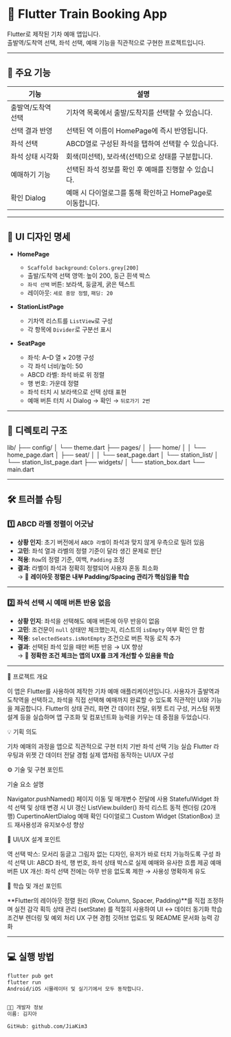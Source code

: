 # 🚆 Flutter Train Booking App

Flutter로 제작된 기차 예매 앱입니다.  
출발역/도착역 선택, 좌석 선택, 예매 기능을 직관적으로 구현한 프로젝트입니다.

---

## 📱 주요 기능

| 기능 | 설명 |
|------|------|
| 출발역/도착역 선택 | 기차역 목록에서 출발/도착지를 선택할 수 있습니다. |
| 선택 결과 반영 | 선택된 역 이름이 HomePage에 즉시 반영됩니다. |
| 좌석 선택 | ABCD열로 구성된 좌석을 탭하여 선택할 수 있습니다. |
| 좌석 상태 시각화 | 회색(미선택), 보라색(선택)으로 상태를 구분합니다. |
| 예매하기 기능 | 선택된 좌석 정보를 확인 후 예매를 진행할 수 있습니다. |
| 확인 Dialog | 예매 시 다이얼로그를 통해 확인하고 HomePage로 이동합니다. |

---

## 🎨 UI 디자인 명세

- **HomePage**
  - `Scaffold background`: `Colors.grey[200]`
  - 출발/도착역 선택 영역: 높이 200, 둥근 흰색 박스
  - `좌석 선택` 버튼: 보라색, 둥글게, 굵은 텍스트
  - 레이아웃: `세로 중앙 정렬`, `패딩: 20`

- **StationListPage**
  - 기차역 리스트를 `ListView`로 구성
  - 각 항목에 `Divider`로 구분선 표시

- **SeatPage**
  - 좌석: A–D 열 × 20행 구성
  - 각 좌석 너비/높이: 50
  - ABCD 라벨: 좌석 바로 위 정렬
  - 행 번호: 가운데 정렬
  - 좌석 터치 시 보라색으로 선택 상태 표현
  - 예매 버튼 터치 시 Dialog → 확인 → `뒤로가기 2번`

---

## 📂 디렉토리 구조

lib/
├── config/
│ └── theme.dart
├── pages/
│ ├── home/
│ │ └── home_page.dart
│ ├── seat/
│ │ └── seat_page.dart
│ └── station_list/
│ └── station_list_page.dart
├── widgets/
│ └── station_box.dart
└── main.dart



---

## 🛠 트러블 슈팅

### 1️⃣ ABCD 라벨 정렬이 어긋남

- **상황 인지**: 초기 버전에서 `ABCD 라벨`이 좌석과 맞지 않게 우측으로 밀려 있음  
- **고민**: 좌석 열과 라벨의 정렬 기준이 달라 생긴 문제로 판단  
- **적용**: `Row`의 정렬 기준, 여백, `Padding` 조정  
- **결과**: 라벨이 좌석과 정확히 정렬되어 사용자 혼동 최소화  
→ 📌 **레이아웃 정렬은 내부 Padding/Spacing 관리가 핵심임을 학습**

---

### 2️⃣ 좌석 선택 시 예매 버튼 반응 없음

- **상황 인지**: 좌석을 선택해도 예매 버튼에 아무 반응이 없음  
- **고민**: 조건문이 `null` 상태만 체크했는지, 리스트의 `isEmpty` 여부 확인 안 함  
- **적용**: `selectedSeats.isNotEmpty` 조건으로 버튼 작동 로직 추가  
- **결과**: 선택된 좌석 있을 때만 버튼 반응 → UX 향상  
→ 🧠 **정확한 조건 체크는 앱의 UX를 크게 개선할 수 있음을 학습**

---

📌 프로젝트 개요

이 앱은 Flutter를 사용하여 제작한 기차 예매 애플리케이션입니다.
사용자가 출발역과 도착역을 선택하고, 좌석을 직접 선택해 예매까지 완료할 수 있도록 직관적인 UI와 기능을 제공합니다.
Flutter의 상태 관리, 화면 간 데이터 전달, 위젯 트리 구성, 커스텀 위젯 설계 등을 실습하며 앱 구조화 및 컴포넌트화 능력을 키우는 데 중점을 두었습니다.

💡 기획 의도

기차 예매의 과정을 앱으로 직관적으로 구현
터치 기반 좌석 선택 기능 실습
Flutter 라우팅과 위젯 간 데이터 전달 경험
실제 앱처럼 동작하는 UI/UX 구성

⚙️ 기술 및 구현 포인트

기술 요소	설명

Navigator.pushNamed()	페이지 이동 및 매개변수 전달에 사용
StatefulWidget	좌석 선택 및 상태 변경 시 UI 갱신
ListView.builder()	좌석 리스트 동적 렌더링 (20개 행)
CupertinoAlertDialog	예매 확인 다이얼로그
Custom Widget (StationBox)	코드 재사용성과 유지보수성 향상

🎨 UI/UX 설계 포인트

역 선택 박스: 모서리 둥글고 그림자 없는 디자인, 유저가 바로 터치 가능하도록 구성
좌석 선택 UI: ABCD 좌석, 행 번호, 좌석 상태 박스로 실제 예매와 유사한 흐름 제공
예매 버튼 UX 개선: 좌석 선택 전에는 아무 반응 없도록 제한 → 사용성 명확하게 유도


🧠 학습 및 개선 포인트

**Flutter의 레이아웃 정렬 원리 (Row, Column, Spacer, Padding)**를 직접 조정하며 실전 감각 획득
상태 관리 (setState) 를 적절히 사용하여 UI ↔ 데이터 동기화 학습
조건부 렌더링 및 예외 처리 UX 구현 경험
깃허브 업로드 및 README 문서화 능력 강화

---

## 💻 실행 방법

```bash
flutter pub get
flutter run
Android/iOS 시뮬레이터 및 실기기에서 모두 동작합니다.


🧑‍💻 개발자 정보
이름: 김지아

GitHub: github.com/JiaKim3

